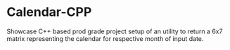 # Calendar-CPP
Showcase C++ based prod grade project setup of an utility to return a 6x7 matrix representing the calendar for respective month of input date.
